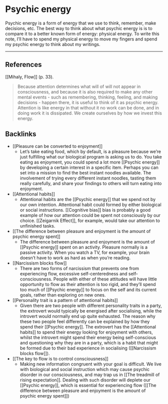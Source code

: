 # Psychic energy
Psychic energy is a form of energy that we use to think, remember, make decisions, etc. The best way to think about what psychic energy is is to compare it to a better known form of energy: physical energy. To write this note, I’ll have to spend my physical energy to move my fingers and spend my psychic energy to think about my writings.

---
## References
[[Mihaly, Flow]] (p. 33).
> Because attention determines what will of will not appear in consciousness, and because it is also required to make any other mental events - such as remembering, thinking, feeling, and making decisions - happen there, it is useful to think of it as psychic energy. Attention is like energy in that without it no work can be done, and in doing work it is dissipated. We create ourselves by how we invest this energy.

## Backlinks
* [[Pleasure can be converted to enjoyment]]
	* Let’s take eating food, which by default, is a pleasure because we’re just fulfilling what our biological program is asking us to do. You take eating as enjoyment, you could spend a lot more [[Psychic energy]] by developing a certain interest in a specific item. Perhaps you can set into a mission to find the best instant noodles available. The involvement of trying every different instant noodles, tasting them really carefully, and share your findings to others will turn eating into enjoyment.
* [[Attentional habits]]
	* Attentional habits are the [[Psychic energy]] that we spend not by our own intention. Attentional habit could formed by either biological or social instructions. [[Cognitive bias]] bias is probably a good example of how our attention could be spent not consciously by our choice. [[Zeigarnik Effect]], for example, would take our attention to unfinished tasks.
* [[The difference between pleasure and enjoyment is the amount of psychic energy spent]]
	* The difference between pleasure and enjoyment is the amount of [[Psychic energy]] spent on an activity. Pleasure normally is a passive activity. When you watch a TV, for example, your brain doesn’t have to work as hard as when you’re reading.
* [[Narcissism blocks flow]]
	* There are two forms of narcissism that prevents one from experiencing flow, excessive self-centeredness and self-consciousness. People with either of these attitudes will have little opportunity to flow as their attention is too rigid, and they’ll spend too much of [[Psychic energy]] to focus on the self and its current goals, rather than exploring on new ones.
* [[Personality trait is a pattern of attentional habits]]
	* Given there are two people with different personality traits in a party, the extrovert would typically be energised after socialising, while the introvert would normally end up quite exhausted. The reason why these two people feel differently can be explained by how they spend their [[Psychic energy]]. The extrovert has the [[Attentional habits]] to spend their energy looking for enjoyment with others, whilst the introvert might spend their energy being self-conscious and questioning why they are in a party, which is a habit that might be formed due to their bad experience in socialising ([[Narcissism blocks flow]]).
* [[The key to flow is to control consciousness]]
	* Making new information congruent with your goal is difficult. We live with biological and social instruction which may cause psychic disorder in our consciousness, and may trap us in [[The treadmill of rising expectation]]. Dealing with such disorder will deplete our [[Psychic energy]], which is essential for experiencing flow ([[The difference between pleasure and enjoyment is the amount of psychic energy spent]])

<!-- #evergreen #attention #thinking -->

<!-- {BearID:12870508-6102-4713-A33F-03976F11946D-12820-0000106128A9E3AC} -->
